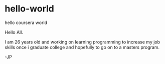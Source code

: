 # hello-world
hello coursera world


Hello All.

I am 26 years old and working on learning programming to increase my job skills once i graduate college and hopefully to go on to a masters program.

-JP
